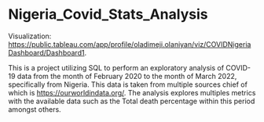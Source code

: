 # Nigeria_Covid_Stats_Analysis
Visualization: https://public.tableau.com/app/profile/oladimeji.olaniyan/viz/COVIDNigeriaDashboard/Dashboard1.


   This is a project utilizing SQL to perform an exploratory analysis of COVID-19 data 
from the month of February 2020 to the month of March 2022, specifically from Nigeria.
This data is taken from multiple sources chief of which is https://ourworldindata.org/.
The analysis explores multiples metrics with the available data such as the Total death percentage within this period amongst others. 
